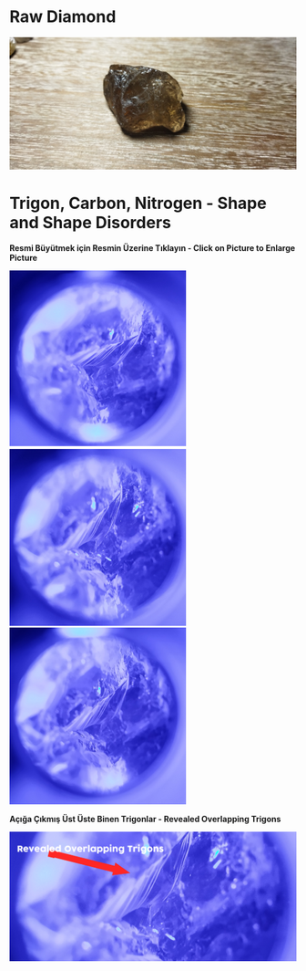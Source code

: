 <h1>Raw Diamond</h1>

<img src="https://raw.githubusercontent.com/meforce/raw-diamond/main/images/IMG_20220707_122604-1.jpg"/>

<h1>Trigon, Carbon, Nitrogen - Shape and Shape Disorders</h1>

<b>Resmi Büyütmek için Resmin Üzerine Tıklayın - Click on Picture to Enlarge Picture</b>

<img src="https://raw.githubusercontent.com/meforce/raw-diamond/main/images/IMG_20220716_121102-2.jpg" width="310" height="310"/><img src="https://raw.githubusercontent.com/meforce/raw-diamond/main/images/IMG_20220716_121113-2.jpg" width="310" height="310"/><img src="https://raw.githubusercontent.com/meforce/raw-diamond/main/images/IMG_20220716_121133-2.jpg" width="310" height="310"/>

<b>Açığa Çıkmış Üst Üste Binen Trigonlar - Revealed Overlapping Trigons</b>

<img src="https://raw.githubusercontent.com/meforce/raw-diamond/main/images/IMG_20220716_1211133-2.jpg"/>
